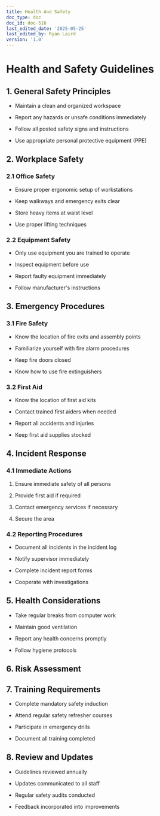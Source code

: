 ```yaml
---
title: Health And Safety
doc_type: doc
doc_id: doc-516
last_edited_date: '2025-05-25'
last_edited_by: Ryan Laird
version: '1.0'
---
```


# Health and Safety Guidelines

## 1. General Safety Principles

- Maintain a clean and organized workspace

- Report any hazards or unsafe conditions immediately

- Follow all posted safety signs and instructions

- Use appropriate personal protective equipment (PPE)

## 2. Workplace Safety

### 2.1 Office Safety

- Ensure proper ergonomic setup of workstations

- Keep walkways and emergency exits clear

- Store heavy items at waist level

- Use proper lifting techniques

### 2.2 Equipment Safety

- Only use equipment you are trained to operate

- Inspect equipment before use

- Report faulty equipment immediately

- Follow manufacturer's instructions

## 3. Emergency Procedures

### 3.1 Fire Safety

- Know the location of fire exits and assembly points

- Familiarize yourself with fire alarm procedures

- Keep fire doors closed

- Know how to use fire extinguishers

### 3.2 First Aid

- Know the location of first aid kits

- Contact trained first aiders when needed

- Report all accidents and injuries

- Keep first aid supplies stocked

## 4. Incident Response

### 4.1 Immediate Actions

1. Ensure immediate safety of all persons

1. Provide first aid if required

1. Contact emergency services if necessary

1. Secure the area

### 4.2 Reporting Procedures

- Document all incidents in the incident log

- Notify supervisor immediately

- Complete incident report forms

- Cooperate with investigations

## 5. Health Considerations

- Take regular breaks from computer work

- Maintain good ventilation

- Report any health concerns promptly

- Follow hygiene protocols

## 6. Risk Assessment

<!-- Unsupported block type: table -->

## 7. Training Requirements

- Complete mandatory safety induction

- Attend regular safety refresher courses

- Participate in emergency drills

- Document all training completed

## 8. Review and Updates

- Guidelines reviewed annually

- Updates communicated to all staff

- Regular safety audits conducted

- Feedback incorporated into improvements
